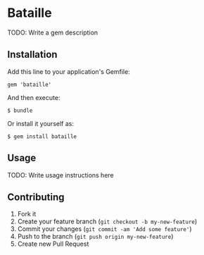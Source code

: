 # Bataille

TODO: Write a gem description

## Installation

Add this line to your application's Gemfile:

    gem 'bataille'

And then execute:

    $ bundle

Or install it yourself as:

    $ gem install bataille

## Usage

TODO: Write usage instructions here

## Contributing

1. Fork it
2. Create your feature branch (`git checkout -b my-new-feature`)
3. Commit your changes (`git commit -am 'Add some feature'`)
4. Push to the branch (`git push origin my-new-feature`)
5. Create new Pull Request
